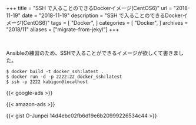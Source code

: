 +++
title = "SSH で入ることのできるDockerイメージ(CentOS6)"
url = "2018-11-19"
date = "2018-11-19"
description = "SSH で入ることのできるDockerイメージ(CentOS6)"
tags = [
    "Docker",
]
categories = [
    "Docker",
]
archives = "2018/11"
aliases = ["migrate-from-jekyl"]
+++

<br>

Ansibleの練習のため、SSHで入ることができるイメージが欲しくて書きました。

```
$ docker build -t docker_ssh:latest .
$ docker run -d -p 2222:22 docker_ssh:latest
$ ssh -p 2222 kabigon@localhost
```

<!-- Google Ads -->
{{< google-ads >}}

<!-- Amazon Ads -->
{{< amazon-ads >}}

{{< gist O-Junpei 14d4ebc02fb6d19e6b20999226534c44 >}}
